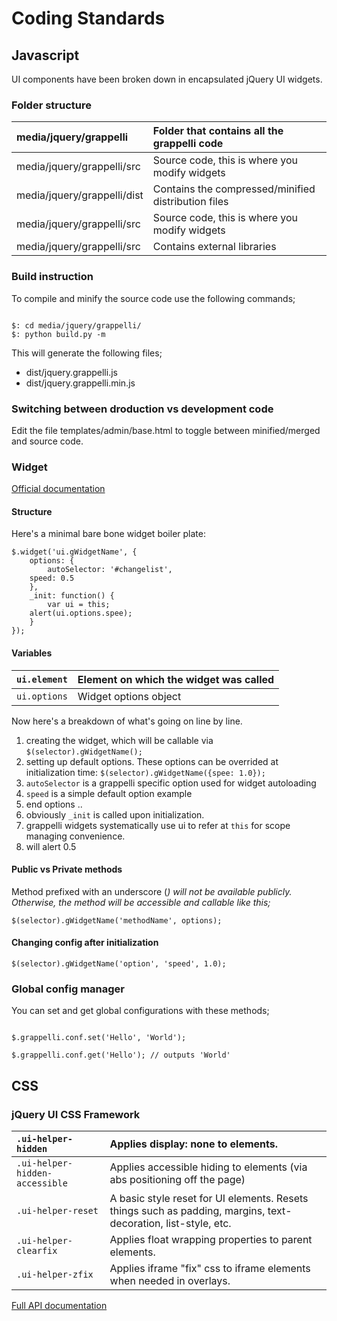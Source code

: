 # Coding Standards #



## Javascript ##

UI components have been broken down in encapsulated jQuery UI widgets.

### Folder structure ###

| media/jquery/grappelli | Folder that contains all the grappelli code |
|:-----------------------|:--------------------------------------------|
| media/jquery/grappelli/src | Source code, this is where you modify widgets |
| media/jquery/grappelli/dist | Contains the compressed/minified distribution files |
| media/jquery/grappelli/src | Source code, this is where you modify widgets |
| media/jquery/grappelli/src | Contains external libraries                 |

### Build instruction ###

To compile and minify the source code use the following commands;

```

$: cd media/jquery/grappelli/
$: python build.py -m

```

This will generate the following files;

  * dist/jquery.grappelli.js
  * dist/jquery.grappelli.min.js

### Switching between droduction vs development code ###

Edit the file templates/admin/base.html to toggle between minified/merged and source code.

### Widget ###

[Official documentation](http://docs.jquery.com/UI_Developer_Guide#The_widget_factory)

#### Structure ####

Here's a minimal bare bone widget boiler plate:

```
$.widget('ui.gWidgetName', {
    options: {
        autoSelector: '#changelist',
	speed: 0.5
    },
    _init: function() {
        var ui = this;
	alert(ui.options.spee); 
    }
});
```

#### Variables ####

| `ui.element` | Element on which the widget was called |
|:-------------|:---------------------------------------|
| `ui.options` | Widget options object                  |

Now here's a breakdown of what's going on line by line.

  1. creating the widget, which will be callable via `$(selector).gWidgetName();`
  1. setting up default options. These options can be overrided at initialization time: `$(selector).gWidgetName({spee: 1.0});`
  1. `autoSelector` is a grappelli specific option used for widget autoloading
  1. `speed` is a simple default option example
  1. end options ..
  1. obviously `_init` is called upon initialization.
  1. grappelli widgets systematically use ui to refer at `this` for scope managing convenience.
  1. will alert 0.5

#### Public vs Private methods ####

Method prefixed with an underscore (_) will not be available publicly. Otherwise, the method will be accessible and callable like this;_

```
$(selector).gWidgetName('methodName', options);
```



#### Changing config after initialization ####

```
$(selector).gWidgetName('option', 'speed', 1.0);
```

### Global config manager ###

You can set and get global configurations with these methods;

```

$.grappelli.conf.set('Hello', 'World');

$.grappelli.conf.get('Hello'); // outputs 'World'

```

## CSS ##

### jQuery UI CSS Framework ###

| `.ui-helper-hidden` | Applies display: none to elements. |
|:--------------------|:-----------------------------------|
| `.ui-helper-hidden-accessible` | Applies accessible hiding to elements (via abs positioning off the page) |
| `.ui-helper-reset`  | A basic style reset for UI elements. Resets things such as padding, margins, text-decoration, list-style, etc. |
| `.ui-helper-clearfix` | Applies float wrapping properties to parent elements. |
| `.ui-helper-zfix`   | Applies iframe "fix" css to iframe elements when needed in overlays. |

[Full API documentation](http://docs.jquery.com/UI/Theming/API)